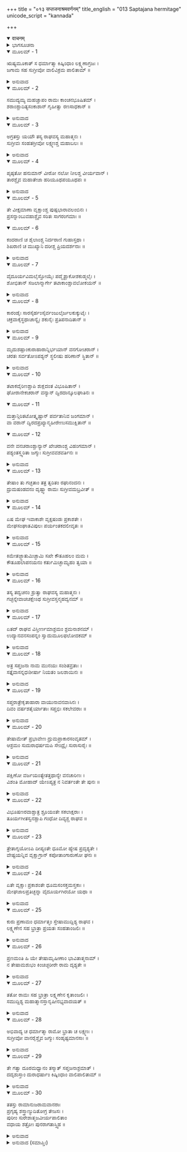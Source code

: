 +++
title = "०१३ सप्तजनाश्रमवर्णनम्"
title_english = "013 Saptajana hermitage"
unicode_script = "kannada"

+++
<details open><summary>वाचनम्</summary>

<div class="audioEmbed"  caption="श्रीराम-हरिसीताराममूर्ति-घनपाठिभ्यां वचनम्" src="https://archive.org/download/Ramayana-recitation-Sriram-harisItArAmamUrti-Ghanapaati-v2/Kanda_4/Kanda_4_KSK-013-Saptha_Jana_Shrama_Varnanam_0.mp3"></div>
</details>



<details><summary>ಭಾಗಸೂಚನಾ</summary>

ಶ್ರೀರಾಮನೇ ಮೊದಲಾದವರು ಮಾರ್ಗದಲ್ಲಿ ಸುಂದರ ದೃಶ್ಯಗಳನ್ನು ನೋಡುತ್ತಾ ಸಪ್ತಜನಾಶ್ರಮವನ್ನು ದೂರದಿಂದ ದರ್ಶಿಸಿ ಕಿಷ್ಕಿಂಧೆಗೆ ತೆರಳಿದುದು
</details>

<details open><summary>ಮೂಲಮ್ - 1</summary>

ಋಷ್ಯಮೂಕಾತ್ ಸ ಧರ್ಮಾತ್ಮಾ ಕಿಷ್ಕಿಂಧಾಂ ಲಕ್ಷ್ಮಣಾಗ್ರಜಃ ।  
ಜಗಾಮ ಸಹ ಸುಗ್ರೀವೋ ವಾಲಿವಿಕ್ರಮ ಪಾಲಿತಾಮ್ ॥
</details>

<details><summary>ಅನುವಾದ</summary>

ಲಕ್ಷ್ಮಣಾಗ್ರಜ ಧರ್ಮಾತ್ಮಾ ಶ್ರೀರಾಮ ಸುಗ್ರೀವನನ್ನು ಜೊತೆಗೆ ಕರೆದುಕೊಂಡು ಪುನಃ ಋಷ್ಯಮೂಕದಿಂದ ವಾಲಿಯ ಪರಾಕ್ರಮದಿಂದ ಸುರಕ್ಷಿತವಾದ ಆ ಕಿಷ್ಕಿಂಧಾಪುರಿಗೆ ಹೊರಟರು.॥1॥
</details>

<details open><summary>ಮೂಲಮ್ - 2</summary>

ಸಮುದ್ಯಮ್ಯ ಮಹಚ್ಚಾಪಂ ರಾಮಃ ಕಾಂಚನಭೂಷಿತಮ್ ।  
ಶರಾಂಶ್ಚಾದಿತ್ಯಸಂಕಾಶಾನ್ ಗೃಹೀತ್ವಾ ರಣಸಾಧಕಾನ್ ॥
</details>

<details><summary>ಅನುವಾದ</summary>

ತನ್ನ ಸುವರ್ಣಭೂಷಿತ ವಿಶಾಲ ಧನುಸ್ಸನ್ನು ಎತ್ತಿಕೊಂಡು, ಯುದ್ದದಲ್ಲಿ ಸಫಲತೆ ಕೊಡುವ ಸೂರ್ಯನಂತಿರುವ ತೇಜಸ್ವೀ ಬಾಣಗಳನ್ನು ಧರಿಸಿ ಶ್ರೀರಾಮನು ಅಲ್ಲಿಂದ ಪ್ರಸ್ಥಾನಗೈದನು.॥2॥
</details>

<details open><summary>ಮೂಲಮ್ - 3</summary>

ಅಗ್ರತಸ್ತು ಯಯೌ ತಸ್ಯ ರಾಘವಸ್ಯ ಮಹಾತ್ಮನಃ ।  
ಸುಗ್ರೀವಃ ಸಂಹತಗ್ರೀವೋ ಲಕ್ಷ್ಮಣಶ್ಚ ಮಹಾಬಲಃ ॥
</details>

<details><summary>ಅನುವಾದ</summary>

ಮಹಾತ್ಮಾ ರಘುನಾಥನ ಮುಂದುಗಡೆ ಸುಸಂಘಟಿತವಾದ ಸುಗ್ರೀವ ಮತ್ತು ಮಹಾಬಲೀ ಲಕ್ಷ್ಮಣನೂ ನಡೆಯುತ್ತಿದ್ದರು.॥3॥
</details>

<details open><summary>ಮೂಲಮ್ - 4</summary>

ಪೃಷ್ಠತೋ ಹನುಮಾನ್ ವೀರೋ ನಲೋ ನೀಲಶ್ಚ ವೀರ್ಯವಾನ್ ।  
ತಾರಶ್ಚೈವ  ಮಹಾತೇಜಾ ಹರಿಯೂಥಪಯೂಥಪಃ ॥
</details>

<details><summary>ಅನುವಾದ</summary>

ಅವರ ಹಿಂದೆ ವೀರ ಹನುಮಂತ, ನಳ, ಪರಾಕ್ರಮಿ ನೀಳ, ವಾನರ ಯೂಥಗಳ ಯೂಥಪತಿ ಮಹಾತೇಜಸ್ವೀ ತಾರನು ನಡೆಯುತ್ತಿದ್ದರು.॥4॥
</details>

<details open><summary>ಮೂಲಮ್ - 5</summary>

ತೇ ವೀಕ್ಷಮಾಣಾ ವೃಕ್ಷಾಂಶ್ಚ ಪುಷ್ಪಭಾರಾವಲಂಬಿನಃ ।  
ಪ್ರಸನ್ನಾಂಬುವಹಾಶ್ಚೈವ ಸರಿತಃ ಸಾಗರಂಗಮಾಃ ॥
</details>

<details open><summary>ಮೂಲಮ್ - 6</summary>

ಕಂದರಾಣಿ ಚ ಶೈಲಾಂಶ್ಚ ನಿರ್ದರಾಣಿ ಗುಹಾಸ್ತಥಾ ।  
ಶಿಖರಾಣಿ ಚ ಮುಖ್ಯಾನಿ ದರೀಶ್ಚ ಪ್ರಿಯದರ್ಶನಾಃ ॥
</details>

<details><summary>ಅನುವಾದ</summary>

ಅವರೆಲ್ಲರೂ ಹೂವುಗಳ ಭಾರದಿಂದ ಬಾಗಿರುವ ವೃಕ್ಷಗಳನ್ನು, ಸ್ವಚ್ಛ ಜಲವುಳ್ಳ ಸಮುದ್ರಗಾಮಿನೀ ನದಿಗಳನ್ನೂ, ಕಂದರಗಳನ್ನೂ, ಪರ್ವತಗಳನ್ನೂ, ಕಲ್ಲಿನ ಗುಹೆಗಳನ್ನೂ, ಮುಖ್ಯ-ಮುಖ್ಯ ಶಿಖರಗಳನ್ನು, ಸುಂದರವಾಗಿ ಕಾಣುವ ಗಹನ ಗುಹೆಗಳನ್ನು ನೋಡುತ್ತಾ ಮುಂದುವರಿದರು.॥5-6॥
</details>

<details open><summary>ಮೂಲಮ್ - 7</summary>

ವೈದೂರ್ಯವಿಮಲೈಸ್ತೋಯೈಃ ಪದ್ಮೈಶ್ಚಾಕೋಶಕುಡ್ಮಲೈಃ ।  
ಶೋಭಿತಾನ್ ಸಜಲಾನ್ಮಾರ್ಗೇ ತಟಾಕಾಂಶ್ಚಾವಲೋಕಯನ್ ॥
</details>

<details><summary>ಅನುವಾದ</summary>

ಅವರು ದಾರಿಯಲ್ಲಿ ವೈಡೂರ್ಯಮಣಿಯಂತೆ ಬಣ್ಣದ ನಿರ್ಮಲ ನೀರಿನಿಂದ ಕೂಡಿದ ಸ್ವಲ್ಪ ಅರಳಿದ ಕಮಲಗಳಿಂದ ಶೋಭಿಸುತ್ತಿದ್ದ ಸರೋವರಗಳನ್ನು ನೋಡಿದರು.॥7॥
</details>

<details open><summary>ಮೂಲಮ್ - 8</summary>

ಕಾರಂಡೈಃ ಸಾರಸೈರ್ಹಂಸೈರ್ವಂಜುಲೈರ್ಜಲಕುಕ್ಕುಟೈಃ ।  
ಚಕ್ರವಾಕೈಸ್ಥಥಾಚಾನ್ಯೈಃ ಶಕುನೈಃ ಪ್ರತಿಪನಾದಿತಾನ್ ॥
</details>

<details><summary>ಅನುವಾದ</summary>

ಕಾರಂಡವ, ಸಾರಸ, ಹಂಸ, ವಂಜುಲ, ನೀರುಕೋಳಿ, ಚಕ್ರವಾಕ ಹಾಗೂ ಇತರ ಜಲಪಕ್ಷಿಗಳು ಆ ಸರೋವರ ಗಳಲ್ಲಿ ಕಲರವಮಾಡುತ್ತಿದ್ದವು. ಅವುಗಳೆಲ್ಲವುಗಳ ಧ್ವನಿ ಅಲ್ಲಿ ಪ್ರತಿಧ್ವನಿಸುತ್ತಿತ್ತು.॥8॥
</details>

<details open><summary>ಮೂಲಮ್ - 9</summary>

ಮೃದುಶಷ್ಪಾಂಕುರಾಹಾರಾನ್ನಿರ್ಭಯಾನ್ ವನಗೋಚರಾನ್ ।  
ಚರತಃ ಸರ್ವತೋಽಪಶ್ಯನ್ ಸ್ಥಲೀಷು ಹರಿಣಾನ್ ಸ್ಥಿತಾನ್ ॥
</details>

<details><summary>ಅನುವಾದ</summary>

ಬಯಲಲ್ಲಿ ಎಲ್ಲೆಡೆ ಹಸುರಾದ ಹುಲ್ಲನ್ನು ಮೇಯುತ್ತಿದ್ದ ಕಾಡಿನ ಜಿಂಕೆಗಳು ನಿರ್ಭಯವಾಗಿ ಸಂಚರಿಸುತ್ತಿದ್ದವು; ಕೆಲವೆಡೆ ನಿಂತು ನೋಡುತ್ತಿದ್ದವು. (ಇವು ಗಳನ್ನು ನೋಡುತ್ತಾ ಶ್ರೀರಾಮಾದಿಗಳು ಕಿಷ್ಕಿಂಧೆಯ ಕಡೆಗೆ ಹೋಗುತ್ತಿದ್ದರು.॥9॥
</details>

<details open><summary>ಮೂಲಮ್ - 10</summary>

ತಟಾಕವೈರಿಣಶ್ಚಾಪಿ ಶುಕ್ಲದಂತ ವಿಭೂಷಿತಾನ್ ।  
ಘೋರಾನೇಕಚರಾನ್ ವನ್ಯಾನ್ ದ್ವಿರದಾನ್ಕೂಲಘಾತಿನಃ ॥
</details>

<details open><summary>ಮೂಲಮ್ - 11</summary>

ಮತ್ತಾನ್ಗಿರಿತಟೋತ್ಕೃಷ್ಟಾನ್ ಪರ್ವತಾನಿವ ಜಂಗಮಾನ್ ।  
ವಾ ವರಾನ್ ದ್ವಿರದಪ್ರಖ್ಯಾನ್ಮಹೀರೇಣುಸಮುಕ್ಷಿತಾನ್ ॥
</details>

<details open><summary>ಮೂಲಮ್ - 12</summary>

ವನೇ ವನಚರಾಂಶ್ಚಾನ್ಯಾನ್ ಖೇಚರಾಂಶ್ಚ ವಿಹಂಗಮಾನ್ ।  
ಪಶ್ಯಂತಸ್ತ್ವರಿತಾ ಜಗ್ಮುಃ ಸುಗ್ರೀವವಶವರ್ತಿನಃ ॥
</details>

<details><summary>ಅನುವಾದ</summary>

ಬೆಳ್ಳಗಿನ ದಂತಗಳಿಂದ ಸುಶೋಭಿತವಾದ, ನೋಡಲು ಭಯಂಕರರಾದ, ಒಂಟಿಯಾಗಿ ಸಂಚರಿಸುತ್ತಾ ದಡಗಳನ್ನು ಅಗೆದು ಹಾಕುವ ಸರೋವರಗಳ ಶತ್ರುಗಳಾದ ಎರಡು ದಂತಗಳುಳ್ಳ ಮದಮತ್ತ ಕಾಡಾನೆಗಳು ಚಲಿಸುವ ಪರ್ವತಗಳಂತೆ ಕಂಡುಬರುತ್ತಿದ್ದವು. ಅವುಗಳು ಪರ್ವತ ತಪ್ಪಲನ್ನು ದಂತಗಳಿಂದ ವಿದೀರ್ಣಗೊಳಿಸಿದ್ದವು. ಕೆಲವೆಡೆ ಆನೆಯಂತಹ ವಿಶಾಲಕಾಯ ಧೂಳಿನಿಂದ ಸ್ನಾನ ಮಾಡಿದಂತೆ ಇರುವ ವಾನರರು ಕಣ್ಣಿಗೆ ಬೀಳುತ್ತಿದ್ದವು. ಇವುಗಳಲ್ಲದೆ ಆ ವನದಲ್ಲಿ ಇನ್ನೂ ಅನೇಕ ಕಾಡು ಮೃಗಗಳು, ಹಾರಾಡುತ್ತಿದ್ದ ಪಕ್ಷಿಗಳು ಕಂಡುಬರುತ್ತಿದ್ದವು. ಇವೆಲ್ಲವನ್ನು ನೋಡುತ್ತಾ ಶ್ರೀರಾಮಾದಿ ಎಲ್ಲ ಜನರು ಸುಗ್ರೀವನಿಗೆ ವಶವರ್ತಿಗಳಾಗಿ ವೇಗವಾಗಿ ಮುಂದುವರಿಯುತ್ತಿದ್ದರು.॥10-12॥
</details>

<details open><summary>ಮೂಲಮ್ - 13</summary>

ತೇಷಾಂ ತು ಗಚ್ಛತಾಂ ತತ್ರ ತ್ವರಿತಂ ರಘುನಂದನಃ ।  
ದ್ರುಮಷಂಡವನಂ ದೃಷ್ಟ್ವಾ ರಾಮಃ ಸುಗ್ರೀವಮಬ್ರವೀತ್ ॥
</details>

<details><summary>ಅನುವಾದ</summary>

ಪ್ರಯಾಣ ಮಾಡುತ್ತಿದ್ದವರಲ್ಲಿ ರಘುಕುಲನಂದನ ಶ್ರೀರಾಮನು ವೃಕ್ಷ ಸಮೂಹಗಳಿಂದ ದಟ್ಟವಾದ ವನವನ್ನು ನೋಡಿ ಸುಗ್ರೀವನಲ್ಲಿ ಕೇಳಿದನು.॥13॥
</details>

<details open><summary>ಮೂಲಮ್ - 14</summary>

ಏಷ ಮೇಘ ಇವಾಕಾಶೇ ವೃಕ್ಷಷಂಡಃ ಪ್ರಕಾಶತೇ ।  
ಮೇಘಸಂಘಾತವಿಪುಲಃ ಪರ್ಯಂತಕದಲೀವೃತಃ ॥
</details>

<details><summary>ಅನುವಾದ</summary>

ವಾನರರಾಜನೇ! ಆಕಾಶದಲ್ಲಿನ ಮೇಘಗಳಂತೆ ಈ ವೃಕ್ಷಸಮೂಹ ಪ್ರಕಾಶಿಸುತ್ತಿದೆ, ಏನಿದು? ಮೇಘಗಳಂತೆ ಇವು ವಿಸ್ತಾರವಾಗಿ ಹರಡಿಕೊಂಡಿವೆ. ಇದರ ಅಂಚಿನಲ್ಲಿ ಬಾಳೆ ಗಿಡಗಳನ್ನು ನೆಟ್ಟಿರುವರು. ಅದರಿಂದ ಈ ಎಲ್ಲ ಸಮೂಹ ಆವರಿಸಿ ಕೊಂಡಿದೆ.॥14॥
</details>

<details open><summary>ಮೂಲಮ್ - 15</summary>

ಕಿಮೇತಜ್ಜ್ಞಾತುಮಿಚ್ಛಾಮಿ ಸಖೇ ಕೌತೂಹಲಂ ಮಮ ।  
ಕೌತೂಹಲಾಪನಯನಂ ಕರ್ತುಮಿಚ್ಛಾಮ್ಯಹಂ ತ್ವಯಾ ॥
</details>

<details><summary>ಅನುವಾದ</summary>

ಸಖನೇ ಇದು ಯಾವ ವನವಾಗಿದೆ? ಇದನ್ನು ನಾನು ತಿಳಿಯಲು ಬಯಸುತ್ತೇನೆ, ಇದಕ್ಕಾಗಿ ನನ್ನ ಮನಸ್ಸಿನಲ್ಲಿ ಬಹಳ ಕುತೂಹಲವಿದೆ. ನೀನು ನನ್ನ ಈ ಕುತೂಹಲವನ್ನು ನಿವಾರಿಸಬೇಕೆಂದು ನಾನು ಬಯಸುತ್ತೇನೆ.॥15॥
</details>

<details open><summary>ಮೂಲಮ್ - 16</summary>

ತಸ್ಯ ತದ್ವಚನಂ ಶ್ರುತ್ವಾ ರಾಘವಸ್ಯ ಮಹಾತ್ಮನಃ ।  
ಗಚ್ಛನ್ನೇವಾಚಚಕ್ಷೇಽಥ  ಸುಗ್ರೀವಸ್ತನ್ಮಹದ್ವನಮ್ ॥
</details>

<details><summary>ಅನುವಾದ</summary>

ಮಹಾತ್ಮಾ ರಘುನಾಥನ ಈ ಮಾತನ್ನು ಕೇಳಿ ಸುಗ್ರೀವನು ನಡೆಯುತ್ತಾ-ನಡೆಯುತ್ತಾ ಆ ವಿಶಾಲ ವನದ ಕುರಿತು ತಿಳಿಸಲು ಪ್ರಾರಂಭಿಸಿದನು.॥16॥
</details>

<details open><summary>ಮೂಲಮ್ - 17</summary>

ಏತದ್ ರಾಘವ ವಿಸ್ತೀರ್ಣಮಾಶ್ರಮಂ ಶ್ರಮನಾಶನಮ್ ।  
ಉದ್ಯಾನವನಸಂಪನ್ನಂ ಸ್ವಾದುಮೂಲಫಲೋದಕಮ್ ॥
</details>

<details><summary>ಅನುವಾದ</summary>

ರಘುನಂದನ! ಇದೊಂದು ವಿಸ್ತೃತ ಆಶ್ರಮವಾಗಿದೆ. ಅದು ಎಲ್ಲರ ಶ್ರಮವನ್ನು ನಿವಾರಿಸುವಂತಹುದು. ಇದು ಉದ್ಯಾನವನಗಳಿಂದ, ಉಪವನಗಳಿಂದ ಕೂಡಿದೆ. ಇಲ್ಲಿ ಸ್ವಾದಿಷ್ಟ ಫಲ-ಮೂಲ ಮತ್ತು ಜಲ ಧಾರಾಳವಾಗಿದೆ.॥17॥
</details>

<details open><summary>ಮೂಲಮ್ - 18</summary>

ಅತ್ರ ಸಪ್ತಜನಾ ನಾಮ ಮುನಯಃ ಸಂಶಿತವ್ರತಾಃ ।  
ಸತ್ತೈವಾಸನ್ನಧಃಶೀರ್ಷಾ ನಿಯತಂ ಜಲಶಾಯಿನಃ ॥
</details>

<details><summary>ಅನುವಾದ</summary>

ಈ ಆಶ್ರಮದಲ್ಲಿ ಸಪ್ತಜನ ಎಂಬ ಪ್ರಸಿದ್ಧ ಏಳೇ ಮುನಿಗಳು ಇರುತ್ತಿದ್ದರು, ಅವರು ಕಠೋರ ವ್ರತಪಾಲನೆಯಲ್ಲಿ ತತ್ಪರರಾಗಿದ್ದರು. ಅವರು ತಲೆಕೆಳಕಾಗಿಸಿ ತಪಸ್ಸು ಮಾಡುತ್ತಿದ್ದರು. ನಿಯಮಪೂರ್ವಕ ಇದ್ದು ನೀರಿನಲ್ಲಿ ಮಲಗುವವರಾಗಿದ್ದರು.॥18॥
</details>

<details open><summary>ಮೂಲಮ್ - 19</summary>

ಸಪ್ತರಾತ್ರೇಕೃತಾಹಾರಾ  ವಾಯುನಾವನವಾಸಿನಃ ।  
ದಿವಂ ವರ್ಷಶತೈರ್ಯಾತಾಃ ಸಪ್ತಭಿಃ ಸಕಲೇವರಾಃ ॥
</details>

<details><summary>ಅನುವಾದ</summary>

ಏಳು ಹಗಲು-ರಾತ್ರೆಗಳನ್ನು ಕಳೆದು ಕೇವಲ ವಾಯು ಭಕ್ಷಣಮಾಡುತ್ತಿದ್ದರು ಹಾಗೂ ಒಂದೇ ಸ್ಥಾನದಲ್ಲಿ ನಿಶ್ಚಲವಾಗಿ ಇರುತ್ತಿದ್ದರು. ಹೀಗೆ ಏಳುನೂರು ವರ್ಷ ತಪಸ್ಸು ಮಾಡಿ ಅವರು ಸಶರೀರರಾಗಿ ಸ್ವರ್ಗಕ್ಕೆ ತೆರಳಿದರು.॥19॥
</details>

<details open><summary>ಮೂಲಮ್ - 20</summary>

ತೇಷಾಮೇತ್ ಪ್ರಭಾವೇಣ ದ್ರುಮಪ್ರಾಕಾರಸಂವೃತಮ್ ।  
ಆಶ್ರಮಂ ಸುದುರಾಧರ್ಷಮಪಿ ಸೇಂದ್ರೈಃ ಸುರಾಸುರೈಃ ॥
</details>

<details><summary>ಅನುವಾದ</summary>

ಅವರ ಪ್ರಭಾವದಿಂದಲೇ ದಟ್ಟ ವೃಕ್ಷಗಳು ಕೊಡೆಯಂತೆ ಸುತ್ತುವರಿದ ಈ ಆಶ್ರಮವು ಇಂದ್ರಾದಿದೇವತೆಗಳಿಗೆ ಮತ್ತು ಅಸುರರಿಗೂ ಕೂಡ ಅತ್ಯಂತ ದುರ್ಧರ್ಷವಾಗಿದೆ.॥20॥
</details>

<details open><summary>ಮೂಲಮ್ - 21</summary>

ಪಕ್ಷಿಣೋ ವರ್ಜಯಂತ್ಯೇತತ್ತಥಾನ್ಯೇ ವನಚಾರಿಣಃ ।  
ವಿಶಂತಿ ಮೋಹಾದ್ ಯೇಽಪ್ಯತ್ರ ನ ನಿವರ್ತಂತೇ ತೇ ಪುನಃ ॥
</details>

<details><summary>ಅನುವಾದ</summary>

ಪಕ್ಷಿಗಳು ಹಾಗೂ ಇತರ ಕಾಡು ಪ್ರಾಣಿಗಳು ದೂರದಿಂದಲೇ ತ್ಯಜಿಸುತ್ತಾರೆ. ಮೋಹವಶದಿಂದ ಇದರೊಳಗೆ ಪ್ರವೇಶಿಸಿದರೆ ಮತ್ತೆ ಎಂದಿಗೂ ಮರಳುವುದಿಲ್ಲ.॥21॥
</details>

<details open><summary>ಮೂಲಮ್ - 22</summary>

ವಿಭೂಷಣರವಾಶ್ಚಾತ್ರ ಶ್ರೂಯಂತೇ ಸಕಲಾಕ್ಷರಾಃ ।  
ತೂರ್ಯಗೀತಸ್ವನಶ್ಚಾಪಿ ಗಂಧೋ ದಿವ್ಯಶ್ಚ ರಾಘವ ॥
</details>

<details><summary>ಅನುವಾದ</summary>

ರಘುನಂದನ! ಇಲ್ಲಿ ಮಧುರಾಕ್ಷರ ವಾಣಿಯೊಂದಿಗೆ ಆಭೂಷಣಗಳ ಝಣತ್ಕಾರವೂ ಕೇಳಿ ಬರುತ್ತದೆ. ವಾದ್ಯ ಮತ್ತು ಸಂಗೀತದ ಮಧುರ ಧ್ವನಿಯೂ ಕಿವಿಗೆ ಬೀಳುತ್ತದೆ ಮತ್ತು ದಿವ್ಯ ಸುಗಂಧವೂ ಅನುಭವಕ್ಕೆ ಬರುತ್ತದೆ.॥22॥
</details>

<details open><summary>ಮೂಲಮ್ - 23</summary>

ತ್ರೇತಾಗ್ನಯೋಽಪಿ ದೀಪ್ಯಂತೇ ಧೂಮೋ ಹ್ಯೇಷ ಪ್ರದೃಶ್ಯತೇ ।  
ವೇಷ್ಟಯನ್ನಿವ ವೃಕ್ಷಾಗ್ರಾನ್ ಕಪೋತಾಂಗಾರುಣೋ ಘನಃ ॥
</details>

<details><summary>ಅನುವಾದ</summary>

ಆಹವನೀಯ ಆದಿ ತ್ರಿವಿಧ ಅಗ್ನಿಗಳೂ ಇಲ್ಲಿ ಪ್ರಜ್ವಲಿಸುತ್ತಿವೆ. ಇವು ಪಾರಿವಾಳದ ಬಣ್ಣದಂತೆ ದಟ್ಟವಾದ ಧೂಮವು ಏಳುವುದು ಕಂಡುಬರುತ್ತದೆ. ಅದು ವೃಕ್ಷಾಗ್ರಗಳನ್ನು ಆವರಿಸಿಕೊಂಡಿರುತ್ತದೆ.॥23॥
</details>

<details open><summary>ಮೂಲಮ್ - 24</summary>

ಏತೇ ವೃಕ್ಷಾಃ ಪ್ರಕಾಶಂತೇ ಧೂಮಸಂಸಕ್ತಮಸ್ತಕಾಃ ।  
ಮೇಘಜಾಲಪ್ರತಿಚ್ಛನ್ನಾ ವೈದೂರ್ಯಗಿರಯೋ ಯಥಾ ॥
</details>

<details><summary>ಅನುವಾದ</summary>

ತುದಿಯಲ್ಲಿ ಹೋಮ ಧೂಮ ಆವರಿಸಿದ ವೃಕ್ಷಗಳು ಮೇಘ ಸಮೂಹಗಳಿಂದ ಆಚ್ಛಾದಿತ ನೀಲಕಮಲಗಳ ಪರ್ವತದಂತೆ ಪ್ರಕಾಶಿತವಾಗುತ್ತದೆ.॥24॥
</details>

<details open><summary>ಮೂಲಮ್ - 25</summary>

ಕುರು ಪ್ರಣಾಮಂ ಧರ್ಮಾತ್ಮಂ ಸ್ತೇಷಾಮುದ್ದಿಶ್ಯ ರಾಘವ ।  
ಲಕ್ಷ್ಮಣೇನ ಸಹ ಭ್ರಾತ್ರಾ ಪ್ರಯತಃ ಸಂಹತಾಂಜಲಿಃ ॥
</details>

<details><summary>ಅನುವಾದ</summary>

ಧರ್ಮಾತ್ಮ ರಘುನಂದನ! ನೀನು ಮನಸ್ಸನ್ನು ಏಕಾಗ್ರಗೊಳಿಸಿ ಕೈಗಳನ್ನು ಮುಗಿದು ಲಕ್ಷ್ಮಣನೊಂದಿಗೆ ಆ ಮುನಿಗಳನ್ನು ಉದ್ದೇಶಿಸಿ ಪ್ರಣಾಮ ಮಾಡು.॥25॥
</details>

<details open><summary>ಮೂಲಮ್ - 26</summary>

ಪ್ರಣಮಂತಿ ಹಿ ಯೇ ತೇಷಾಮೃಷೀಣಾಂ ಭಾವಿತಾತ್ಮನಾಮ್ ।  
ನ ತೇಷಾಮಶುಭಂ ಕಿಂಚಿಚ್ಛರೀರೇ ರಾಮ ದೃಶ್ಯತೇ ॥
</details>

<details><summary>ಅನುವಾದ</summary>

ಶ್ರೀರಾಮಾ! ಆ ಪವಿತ್ರ ಅಂತಃಕರಣವುಳ್ಳ ಋಷಿಗಳಿಗೆ ನಮಸ್ಕರಿಸಿದವನ ಶರೀರದಲ್ಲಿ ಕಿಂಚಿತ್ತೂ ಅಶುಭ ಉಳಿಯುವುದಿಲ್ಲ.॥26॥
</details>

<details open><summary>ಮೂಲಮ್ - 27</summary>

ತತೋ ರಾಮಃ ಸಹ ಭ್ರಾತ್ರಾ ಲಕ್ಷ್ಮಣೇನ ಕೃತಾಂಜಲಿಃ ।  
ಸಮುದ್ದಿಶ್ಯ ಮಹಾತ್ಮಾನಸ್ತಾನೃಷೀನಭ್ಯವಾದಯತ್ ॥
</details>

<details><summary>ಅನುವಾದ</summary>

ಆಗ ತಮ್ಮ ಲಕ್ಷ್ಮಣ ಸಹಿತ ಶ್ರೀರಾಮನು ಕೈಮುಗಿದು ಆ ಮಹಾತ್ಮಾ ಋಷಿಗಳನ್ನು ಉದ್ದೇಶಿಸಿ ವಂದಿಸಿದನು.॥27॥
</details>

<details open><summary>ಮೂಲಮ್ - 28</summary>

ಅಭಿವಾದ್ಯ ಚ ಧರ್ಮಾತ್ಮಾ ರಾಮೋ ಭ್ರಾತಾ ಚ ಲಕ್ಷ್ಮಣಃ ।  
ಸುಗ್ರೀವೋ ವಾನರೈಶ್ಚೈವ ಜಗ್ಮುಃ ಸಂಹೃಷ್ಟಮಾನಸಾಃ ॥
</details>

<details><summary>ಅನುವಾದ</summary>

ಧರ್ಮಾತ್ಮಾ ಶ್ರೀರಾಮ, ತಮ್ಮನಾದ ಲಕ್ಷ್ಮಣ, ಸುಗ್ರೀವ ಹಾಗೂ ಇತರ ಎಲ್ಲ ವಾನರರೂ ಆ ಋಷಿಗಳಿಗೆ ನಮಸ್ಕಾರ ಮಾಡಿ ಪ್ರಸನ್ನಚಿತ್ತರಾಗಿ ಮುಂದುವರಿದರು.॥28॥
</details>

<details open><summary>ಮೂಲಮ್ - 29</summary>

ತೇ ಗತ್ವಾ ದೂರಮಧ್ವಾನಂ ತಸ್ಮಾತ್ ಸಪ್ತಜನಾಶ್ರಮಾತ್ ।  
ದದೃಶುಸ್ತಾಂ ದುರಾಧರ್ಷಾಂ ಕಿಷ್ಕಿಂಧಾಂ ವಾಲಿಪಾಲಿತಾಮ್ ॥
</details>

<details><summary>ಅನುವಾದ</summary>

ಆ ಸಪ್ತಜನಾಶ್ರಮದಿಂದ ದೂರ ಸಾಗಿದಾಗ ಅವರೆಲ್ಲರೂ ವಾಲಿಯಿಂದ ಸುರಕ್ಷಿತವಾದ ಕಿಷ್ಕಿಂಧೆಯನ್ನು ನೋಡಿದರು.॥29॥
</details>

<details open><summary>ಮೂಲಮ್ - 30</summary>

ತತಸ್ತು ರಾಮಾನುಜರಾಮವಾನರಾಃ  
ಪ್ರಗೃಹ್ಯ ಶಸ್ತ್ರಾಣ್ಯುದಿತೋಗ್ರ ತೇಜಸಃ ।  
ಪುರೀಂ ಸುರೇಶಾತ್ಮಜವೀರ್ಯಪಾಲಿತಾಂ  
ವಧಾಯ ಶತ್ರೋಃ ಪುನರಾಗತಾಸ್ತ್ವಿಹ ॥
</details>

<details><summary>ಅನುವಾದ</summary>

ಅನಂತರ ಉಗ್ರ ತೇಜವು ಪ್ರಕಟವಾದಂತೆ ಶ್ರೀರಾಮ, ಲಕ್ಷ್ಮಣ ಮತ್ತು ವಾನರರು ಕೈಗಳಲ್ಲಿ ಅಸ್ತ್ರ-ಶಸ್ತ್ರಗಳನ್ನು ಹಿಡಿದುಕೊಂಡು ಇಂದ್ರಕುಮಾರ ವಾಲಿಯ ಪರಾಕ್ರಮದಿಂದ ಪಾಲಿತ ಕಿಷ್ಕಿಂಧಾ ಪುರಿಯನ್ನು ಶತ್ರುವಧೆಯ ನಿಮಿತ್ತದಿಂದ ಪುನಃ ಬಂದು ತಲುಪಿದರು.॥30॥
</details>

<details><summary>ಅನುವಾದ (ಸಮಾಪ್ತಿಃ)</summary>

ಶ್ರೀ ವಾಲ್ಮೀಕಿವಿರಚಿತ ಆರ್ಷರಾಮಾಯಣ ಆದಿಕಾವ್ಯದ ಕಿಷ್ಕಿಂಧಾಕಾಂಡದ ಹದಿಮೂರನೆಯ ಸರ್ಗ ಸಂಪೂರ್ಣವಾಯಿತು.॥13॥
</details>
